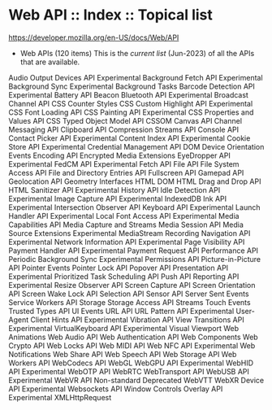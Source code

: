 # Web API :: Index :: Topical list

https://developer.mozilla.org/en-US/docs/Web/API

* Web APIs (120 items)
This is the *current list* (Jun-2023) of all the APIs that are available.



Audio Output Devices API Experimental
Background Fetch API Experimental
Background Sync Experimental
Background Tasks
Barcode Detection API Experimental
Battery API
Beacon
Bluetooth API Experimental
Broadcast Channel API
CSS Counter Styles
CSS Custom Highlight API Experimental
CSS Font Loading API
CSS Painting API Experimental
CSS Properties and Values API
CSS Typed Object Model API
CSSOM
Canvas API
Channel Messaging API
Clipboard API
Compression Streams API
Console API
Contact Picker API Experimental
Content Index API Experimental
Cookie Store API Experimental
Credential Management API
DOM
Device Orientation Events
Encoding API
Encrypted Media Extensions
EyeDropper API Experimental
FedCM API Experimental
Fetch API
File API
File System Access API
File and Directory Entries API
Fullscreen API
Gamepad API
Geolocation API
Geometry Interfaces
HTML DOM
HTML Drag and Drop API
HTML Sanitizer API Experimental
History API
Idle Detection API Experimental
Image Capture API Experimental
IndexedDB
Ink API Experimental
Intersection Observer API
Keyboard API Experimental
Launch Handler API Experimental
Local Font Access API Experimental
Media Capabilities API
Media Capture and Streams
Media Session API
Media Source Extensions Experimental
MediaStream Recording
Navigation API Experimental
Network Information API Experimental
Page Visibility API
Payment Handler API Experimental
Payment Request API
Performance API
Periodic Background Sync Experimental
Permissions API
Picture-in-Picture API
Pointer Events
Pointer Lock API
Popover API
Presentation API Experimental
Prioritized Task Scheduling API
Push API
Reporting API Experimental
Resize Observer API
Screen Capture API
Screen Orientation API
Screen Wake Lock API
Selection API
Sensor API
Server Sent Events
Service Workers API
Storage
Storage Access API
Streams
Touch Events
Trusted Types API
UI Events
URL API
URL Pattern API Experimental
User-Agent Client Hints API Experimental
Vibration API
View Transitions API Experimental
VirtualKeyboard API Experimental
Visual Viewport
Web Animations
Web Audio API
Web Authentication API
Web Components
Web Crypto API
Web Locks API
Web MIDI API
Web NFC API Experimental
Web Notifications
Web Share API
Web Speech API
Web Storage API
Web Workers API
WebCodecs API
WebGL
WebGPU API Experimental
WebHID API Experimental
WebOTP API
WebRTC
WebTransport API
WebUSB API Experimental
WebVR API Non-standard Deprecated
WebVTT
WebXR Device API Experimental
Websockets API
Window Controls Overlay API Experimental
XMLHttpRequest
